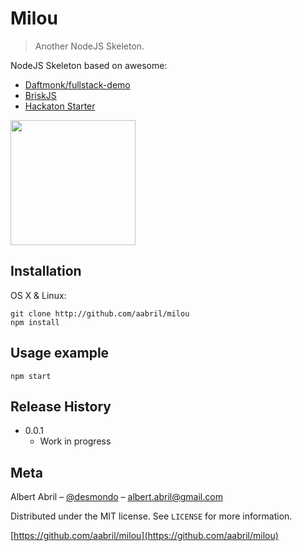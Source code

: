 # Milou
> Another NodeJS Skeleton.

NodeJS Skeleton based on awesome:
- [Daftmonk/fullstack-demo](https://github.com/DaftMonk/fullstack-demo) 
- [BriskJS](https://github.com/niallobrien/briskjs) 
- [Hackaton Starter](https://github.com/sahat/hackathon-starter)

<img src="http://picaros83.free.fr/tintin/photos/milou-courrone.jpg" width="200px">


## Installation

OS X & Linux:

```
git clone http://github.com/aabril/milou
npm install
```

## Usage example

```
npm start
```

## Release History

* 0.0.1
    * Work in progress

## Meta

Albert Abril – [@desmondo](https://twitter.com/desmondo) – albert.abril@gmail.com

Distributed under the MIT license. See ``LICENSE`` for more information.

[https://github.com/aabril/milou](https://github.com/aabril/milou)
